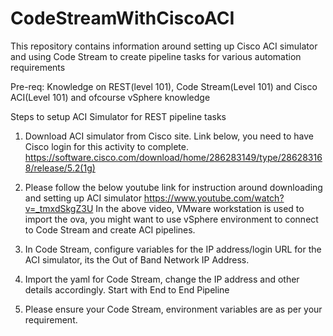 # CodeStreamWithCiscoACI
This repository contains information around setting up Cisco ACI simulator and using Code Stream to create pipeline tasks for various automation requirements



Pre-req: Knowledge on REST(level 101), Code Stream(Level 101) and Cisco ACI(Level 101) and ofcourse vSphere knowledge  




Steps to setup ACI Simulator for REST pipeline tasks

1. Download ACI simulator from Cisco site. Link below, you need to have Cisco login for this activity to complete.
   https://software.cisco.com/download/home/286283149/type/286283168/release/5.2(1g)

2. Please follow the below youtube link for instruction around downloading and setting up ACI simulator
   https://www.youtube.com/watch?v=_tmxdSkgZ3U
   In the above video, VMware workstation is used to import the ova, you might want to use vSphere environment to connect to Code Stream and create ACI pipelines.

3. In Code Stream, configure variables for the IP address/login URL for the ACI simulator, its the Out of Band Network IP Address.

4. Import the yaml for Code Stream, change the IP address and other details accordingly. Start with End to End Pipeline

5. Please ensure your Code Stream, environment variables are as per your requirement.
